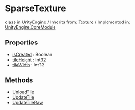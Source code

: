 # SparseTexture
class in UnityEngine
 / Inherits from: <a href="https://docs.unity3d.com/6000.0/Documentation/ScriptReference/Texture.html" target="_blank">Texture</a> / Implemented in: <a href="https://docs.unity3d.com/6000.0/Documentation/ScriptReference/UnityEngine.CoreModule.html" target="_blank">UnityEngine.CoreModule</a>
## Properties
- <a href="https://docs.unity3d.com/6000.0/Documentation/ScriptReference/SparseTexture-isCreated.html" target="_blank">isCreated</a> : Boolean
- <a href="https://docs.unity3d.com/6000.0/Documentation/ScriptReference/SparseTexture-tileHeight.html" target="_blank">tileHeight</a> : Int32
- <a href="https://docs.unity3d.com/6000.0/Documentation/ScriptReference/SparseTexture-tileWidth.html" target="_blank">tileWidth</a> : Int32
## Methods
- <a href="https://docs.unity3d.com/6000.0/Documentation/ScriptReference/SparseTexture.UnloadTile.html" target="_blank">UnloadTile</a>
- <a href="https://docs.unity3d.com/6000.0/Documentation/ScriptReference/SparseTexture.UpdateTile.html" target="_blank">UpdateTile</a>
- <a href="https://docs.unity3d.com/6000.0/Documentation/ScriptReference/SparseTexture.UpdateTileRaw.html" target="_blank">UpdateTileRaw</a>
